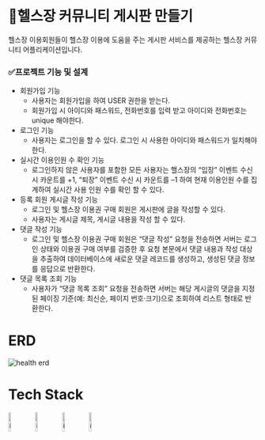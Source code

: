 # 📝헬스장 커뮤니티 게시판 만들기
헬스장 이용회원들이 헬스장 이용에 도움을 주는 게시판 서비스를 제공하는 헬스장 커뮤니티 어플리케이션입니다.

### ✅프로젝트 기능 및 설계
- 회원가입 기능
    -  사용자는 회원가입을 하여 USER 권한을 받는다.
    - 회원가입 시 아이디와 패스워드, 전화번호를 입력 받고 아이디와 전화번호는 unique 해야한다.
- 로그인 기능
    - 사용자는 로그인을 할 수 있다. 로그인 시 사용한 아이디와 패스워드가 일치해야한다.
- 실시간 이용인원 수 확인 기능
    - 로그인하지 않은 사용자를 포함한 모든 사용자는 핼스장의  “입장” 이벤트 수신 시 카운트를 +1, “퇴장” 이벤트 수신 시 카운트를 –1 하여 현재 이용인원 수를 집계하여 실시간 사용 인원 수를 확인 할 수 있다.
- 등록 회원 게시글 작성 기능
    - 로그인 및 헬스장 이용권 구매 회원은 게시판에 글을 작성할 수 있다.
    - 사용자는 게시글 제목, 게시글 내용을 작성 할 수 있다.
- 댓글 작성 기능
    - 로그인 및 헬스장 이용권 구매 회원은 “댓글 작성” 요청을 전송하면 서버는 로그인 상태와 이용권 구매 여부를 검증한 후 요청 본문에서 댓글 내용과 작성 대상을 추출하여 데이터베이스에 새로운 댓글 레코드를 생성하고, 생성된 댓글 정보를 응답으로 반환한다.
- 댓글 목록 조회 기능
    - 사용자가 “댓글 목록 조회” 요청을 전송하면 서버는 해당 게시글의 댓글을 지정된 페이징 기준(예: 최신순, 페이지 번호·크기)으로 조회하여 리스트 형태로 반환한다.

# ERD
![health erd](https://github.com/user-attachments/assets/a5357137-c071-478e-a3b7-8af9cbe6f2ad)

# Tech Stack
<img src="https://github.com/user-attachments/assets/2fd5d945-1144-4841-aa7f-010cfe7f01dc" alt="image" width="10%" />
<img src="https://github.com/user-attachments/assets/ac512551-3e5c-423d-839e-26b090f0dbbb" alt="image" width="10%" />
<img src="https://github.com/user-attachments/assets/7b26b265-8895-4f51-b81f-a05329a481f2" alt="image" width="10%" />
<img src="https://github.com/user-attachments/assets/9e498f10-6b14-4cf0-8de6-386f97d3e38a" alt="image" width="10%" />